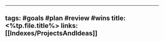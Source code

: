 ----
tags: #goals #plan #review #wins
title: <%tp.file.title%>
links: [[Indexes/ProjectsAndIdeas]]
----

### 